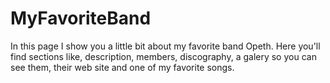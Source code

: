 # MyFavoriteBand
In this page I show you a little bit about my favorite band Opeth.
Here you'll find sections like, description, members, discography, a galery so you can see them, their web site and one of my favorite songs.
